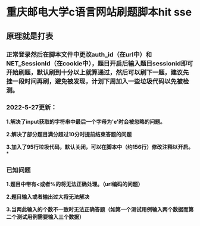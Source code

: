 # 重庆邮电大学c语言网站刷题脚本hit sse
## 原理就是打表
### 正常登录然后在脚本文件中更改auth_id（在url中）和NET_SessionId（在cookie中），题目开启后输入题目sessionid即可开始刷题，默认刷到十分以上就算通过，然后可以刷下一题，建议先挂一段时间再刷，避免被发现，计划下周加入一些垃圾代码以免被检测。
### 2022-5-27更新：
**1.解决了input获取的字符串中最后一个字母为'e'时会被忽略的问题。**

**2.解决了部分题目满分超过10分时提前结束答题的问题**

**3.加入了95行垃圾代码，默认关闭，可以在脚本中（约156行）修改注释以开启。***

### 已知问题

**1.题目中带有<或者%的将无法正确处理。（url编码的问题）**

**2.题目输入或者输出过大将无法解决**

**3.当两此输入的个数不一致时无法正确答题（如第一个测试用例输入两个数据而第二个测试用例需要输入三个数据）**
